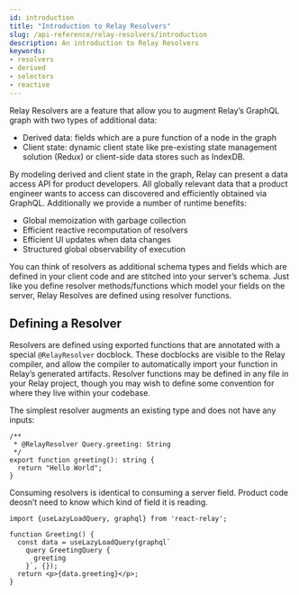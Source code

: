 ```yaml
---
id: introduction
title: "Introduction to Relay Resolvers"
slug: /api-reference/relay-resolvers/introduction
description: An introduction to Relay Resolvers
keywords:
- resolvers
- derived
- selectors
- reactive
---
```


Relay Resolvers are a feature that allow you to augment Relay’s GraphQL graph with two types of additional data:

- Derived data: fields which are a pure function of a node in the graph
- Client state: dynamic client state like pre-existing state management solution (Redux) or client-side data stores such as IndexDB.

By modeling derived and client state in the graph, Relay can present a data access API for product developers. All globally relevant data that a product engineer wants to access can discovered and efficiently obtained via GraphQL. Additionally we provide a number of runtime benefits:

- Global memoization with garbage collection
- Efficient reactive recomputation of resolvers
- Efficient UI updates when data changes
- Structured global observability of execution

You can think of resolvers as additional schema types and fields which are defined in your client code and are stitched into your server’s schema. Just like you define resolver methods/functions which model your fields on the server, Relay Resolves are defined using resolver functions.

## Defining a Resolver

Resolvers are defined using exported functions that are annotated with a special `@RelayResolver` docblock. These docblocks are visible to the Relay compiler, and allow the compiler to automatically import your function in Relay’s generated artifacts. Resolver functions may be defined in any file in your Relay project, though you may wish to define some convention for where they live within your codebase.

The simplest resolver augments an existing type and does not have any inputs:

```tsx
/**
 * @RelayResolver Query.greeting: String
 */
export function greeting(): string {
  return "Hello World";
}
```

Consuming resolvers is identical to consuming a server field. Product code deosn’t need to know which kind of field it is reading.

```tsx
import {useLazyLoadQuery, graphql} from 'react-relay';

function Greeting() {
  const data = useLazyLoadQuery(graphql`
    query GreetingQuery {
      greeting
    }`, {});
  return <p>{data.greeting}</p>;
}
```